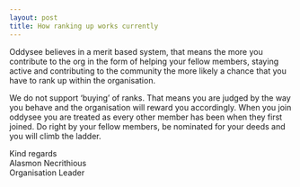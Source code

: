 ```yaml
---
layout: post
title: How ranking up works currently
---
```

Oddysee believes in a merit based system, that means the more you contribute to
the org in the form of helping your fellow members, staying active and
contributing to the community the more likely a chance that you have to rank up
within the organisation.

We do not support ‘buying’ of ranks. That means you are judged by the way you
behave and the organisation will reward you accordingly. When you join oddysee
you are treated as every other member has been when they first joined. Do right
by your fellow members, be nominated for your deeds and you will climb the
ladder.

Kind regards  
Alasmon Necrithious  
Organisation Leader
